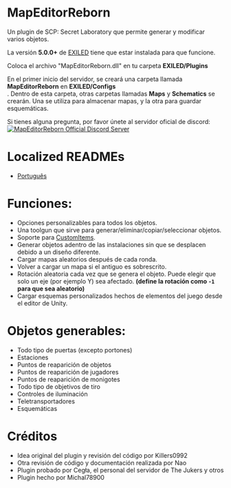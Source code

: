 # MapEditorReborn
Un plugin de SCP: Secret Laboratory que permite generar y modificar varios objetos.

La versión **5.0.0+** de [EXILED](https://github.com/Exiled-Team/EXILED) tiene que estar instalada para que funcione.

Coloca el archivo "MapEditorReborn.dll" en tu carpeta **EXILED/Plugins**

En el primer inicio del servidor, se creará una carpeta llamada **MapEditorReborn** en **EXILED/Configs**<br>. Dentro de esta carpeta, otras carpetas llamadas **Maps** y **Schematics** se crearán. Una se utiliza para almacenar mapas, y la otra para guardar esquemáticas.

Si tienes alguna pregunta, por favor únete al servidor oficial de discord:<br>
<a href="https://discord.gg/JwAfeSd79u">
<img src="https://discordapp.com/api/guilds/947849283514814486/widget.png?style=banner2" alt="MapEditorReborn Official Discord Server"/>
</a>

# Localized READMEs
- [Português](https://github.com/Michal78900/MapEditorReborn/blob/dev/Localization/README-Portugu%C3%AAs.md)

# Funciones:
- Opciones personalizables para todos los objetos.
- Una toolgun que sirve para generar/eliminar/copiar/seleccionar objetos.
- Soporte para [CustomItems](https://github.com/Exiled-Team/CustomItems).
- Generar objetos adentro de las instalaciones sin que se desplacen debido a un diseño diferente.
- Cargar mapas aleatorios después de cada ronda.
- Volver a cargar un mapa si el antiguo es sobrescrito.
- Rotación aleatoria cada vez que se genera el objeto. Puede elegir que solo un eje (por ejemplo Y) sea afectado. **(define la rotación como `-1` para que sea aleatorio)**
- Cargar esquemas personalizados hechos de elementos del juego desde el editor de Unity.

# Objetos generables:

- Todo tipo de puertas (excepto portones)
- Estaciones
- Puntos de reaparición de objetos
- Puntos de reaparición de jugadores
- Puntos de reaparición de monigotes
- Todo tipo de objetivos de tiro
- Controles de iluminación
- Teletransportadores
- Esquemáticas

# Créditos
- Idea original del plugin y revisión del código por Killers0992
- Otra revisión de código y documentación realizada por Nao
- Plugin probado por Cegła, el personal del servidor de The Jukers y otros
- Plugin hecho por Michal78900
